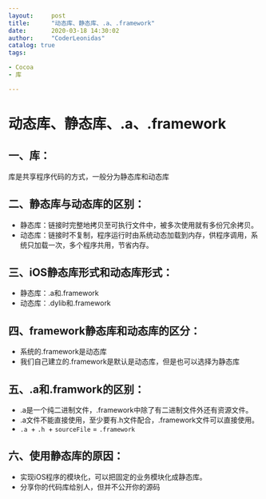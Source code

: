 ```yaml
---
layout:     post
title:      "动态库、静态库、.a、.framework"
date:       2020-03-18 14:30:02
author:     "CoderLeonidas"
catalog: true
tags:

- Cocoa
- 库

---
```



# 动态库、静态库、.a、.framework



## 一、库：

库是共享程序代码的方式，一般分为静态库和动态库

## 二、静态库与动态库的区别：

- 静态库：链接时完整地拷贝至可执行文件中，被多次使用就有多份冗余拷贝。
- 动态库：链接时不复制，程序运行时由系统动态加载到内存，供程序调用，系统只加载一次，多个程序共用，节省内存。

## 三、iOS静态库形式和动态库形式：

- 静态库：.a和.framework
- 动态库：.dylib和.framework

## 四、framework静态库和动态库的区分：

- 系统的.framework是动态库
- 我们自己建立的.framework是默认是动态库，但是也可以选择为静态库

## 五、.a和.framwork的区别：

- .a是一个纯二进制文件，.framework中除了有二进制文件外还有资源文件。
- .a文件不能直接使用，至少要有.h文件配合，.framework文件可以直接使用。
- `.a `+ `.h `+ `sourceFile` = `.framework`

## 六、使用静态库的原因：

- 实现iOS程序的模块化，可以把固定的业务模块化成静态库。
- 分享你的代码库给别人，但并不公开你的源码
